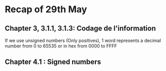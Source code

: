 # Recap of 29th May

## Chapter 3, 3.1.1, 3.1.3: Codage de l'information
If we use unsigned numbers (Only positives), 1 word represents a decimal number from 0 to 65535 or in hex from 0000 to FFFF

## Chapter 4.1 : Signed numbers
